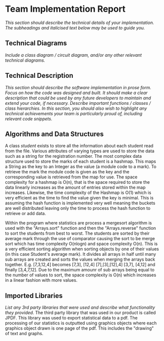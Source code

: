 # Team Implementation Report
*This section should describe the technical details of your implementation.  The subheadings and italicised text below may be used to guide you.*

## Technical Diagrams
*Include a class diagram / circuit diagram, and/or any other relevant technical diagrams.*

## Technical Description
*This section should describe the software implementation in prose form.  Focus on how the code was designed and built.* 
*It should make a clear description that could be used by any future developers to maintain and extend your code, if necessary.*
*Describe important functions / classes / class hierarchies.*
*In this section, you should also wish to highlight any technical achievements your team is particularly proud of, including relevant code snippets.*

## Algorithms and Data Structures
A class *student* exists to store all the information about each student read from the file. Various attributes of varying types are used to store the data such as a string for the registration number.
The most complex data structure used to store the marks of each student is a hashmap. This maps a String as the key to an Integer as the value (a module code to a mark). To retrieve 
the mark the module code is given as the key and the corresponding value is retrieved from the map for use. The space complexity for a hashmap is O(n), that is the space required to
store the data linearly increases as the amount of entries stored within the map increases. Likewise, the time complexity of the Hashmap is O(1) which is very efficient as the time
to find the value given the key is minimal. This is assuming the hash function is implemented very well meaning the buckets are well distributed leaving only the time to process the
hash function to retrieve or add data.

Within the program where statistics are process a mergesort algorithm is used with the "Arrays.sort" function and then the "Arrays.reverse" function to sort the students from best to worst.
The students are sorted by their average mark through the use of comparator causing the sort to be merge sort which has time complexity O(nlogn) and space complexity O(n). This is
a very efficient sorting algorithm when sorting objects by one of their values (in this case Student's average mark). It divides all arrays in half until many sub arrays are created
and sorts the values when merging the arrays back together. E.g. [7,3,12,4] becomes [7,3], [12,4] [7],[3],[12],4] [3,7], [4,12] and finally [3,4,7,12]. Due to the maximum amounr of
sub arrays being equal to the number of values to sort, the space complexity is O(n) which increases in a linear fashion with more values.

## Imported Libraries 
*List any 3rd party libraries that were used and describe what functionality they provided.*
The third party library that was used in our product is called JPDF. This library was used to export statistical data to a pdf. The processing of our statistics is outputted using
graphics objects where each graphics object drawn is one page of the pdf. This includes the "drawing" of text and graphs.